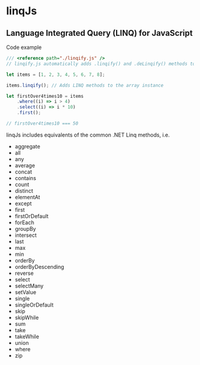 # linqJs
## Language Integrated Query (LINQ) for JavaScript

Code example
```js
/// <reference path="./linqify.js" />
// linqify.js automatically adds .linqify() and .deLinqify() methods to arrays

let items = [1, 2, 3, 4, 5, 6, 7, 8];

items.linqify(); // Adds LINQ methods to the array instance

let firstOver4times10 = items
    .where((i) => i > 4)
    .select((i) => i * 10)
    .first();

// firstOver4times10 === 50
```

linqJs includes equivalents of the common .NET Linq methods, i.e.
- aggregate
- all
- any
- average
- concat
- contains
- count
- distinct
- elementAt
- except
- first
- firstOrDefault
- forEach
- groupBy
- intersect
- last
- max
- min
- orderBy
- orderByDescending
- reverse
- select
- selectMany
- setValue
- single
- singleOrDefault
- skip
- skipWhile
- sum
- take
- takeWhile
- union
- where
- zip

